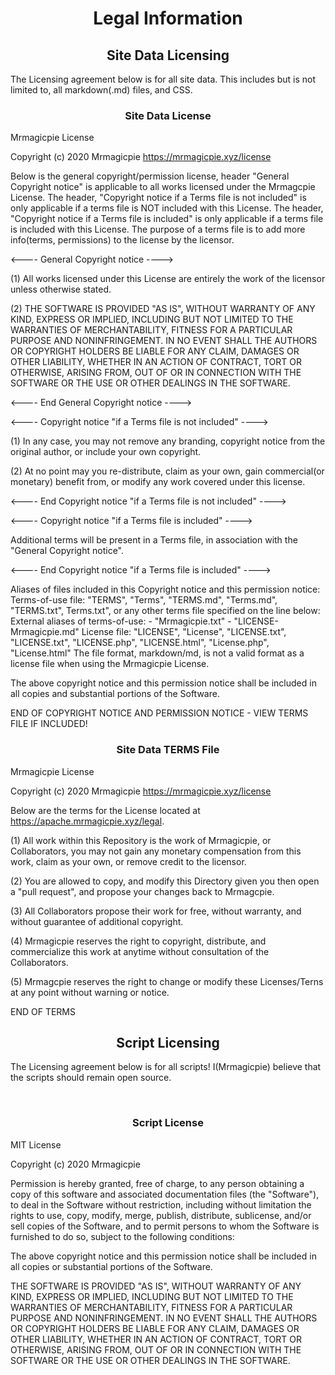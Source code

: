 <h1 align="center">Legal Information</h1>

<h2 align="center">Site Data Licensing</h2>

The Licensing agreement below is for all site data. This includes but is not limited to, all markdown(.md) files, and CSS.
<br>  
<h3 align="center">Site Data License</h3>


Mrmagicpie License

Copyright (c) 2020 Mrmagicpie
https://mrmagicpie.xyz/license

Below is the general copyright/permission license, header "General Copyright notice" is applicable to all works licensed under the Mrmagcpie License. The header, "Copyright notice if a Terms file is not included" is only applicable if a terms file is NOT included with this License. The header, "Copyright notice if a Terms file is included" is only applicable if a terms file is included with this License. The purpose of a terms file is to add more info(terms, permissions) to the license by the licensor.


<---- General Copyright notice ---->

(1) All works licensed under this License are entirely the work of the licensor unless otherwise stated.

(2) THE SOFTWARE IS PROVIDED "AS IS", WITHOUT WARRANTY OF ANY KIND, EXPRESS OR
IMPLIED, INCLUDING BUT NOT LIMITED TO THE WARRANTIES OF MERCHANTABILITY,
FITNESS FOR A PARTICULAR PURPOSE AND NONINFRINGEMENT. IN NO EVENT SHALL THE
AUTHORS OR COPYRIGHT HOLDERS BE LIABLE FOR ANY CLAIM, DAMAGES OR OTHER
LIABILITY, WHETHER IN AN ACTION OF CONTRACT, TORT OR OTHERWISE, ARISING FROM,
OUT OF OR IN CONNECTION WITH THE SOFTWARE OR THE USE OR OTHER DEALINGS IN THE
SOFTWARE.

<---- End General Copyright notice ---->


<---- Copyright notice "if a Terms file is not included" ---->

(1) In any case, you may not remove any branding, copyright notice from the original author, or include your own copyright.

(2) At no point may you re-distribute, claim as your own, gain commercial(or monetary) benefit from, or modify any work covered under this license.

<---- End Copyright notice "if a Terms file is not included" ---->


<---- Copyright notice "if a Terms file is included" ---->

Additional terms will be present in a Terms file, in association with the "General Copyright notice".

<---- End Copyright notice "if a Terms file is included" ---->


Aliases of files included in this Copyright notice and this permission notice:
  Terms-of-use file: "TERMS", "Terms", "TERMS.md", "Terms.md", "TERMS.txt", Terms.txt", or any other terms file specified on the line below:
      External aliases of terms-of-use:
       - "Mrmagicpie.txt"
       - "LICENSE-Mrmagicpie.md"
  License file: "LICENSE", "License", "LICENSE.txt", "LICENSE.txt", "LICENSE.php", "LICENSE.html", "License.php", "License.html"
      The file format, markdown/md, is not a valid format as a license file when using the Mrmagicpie License.


The above copyright notice and this permission notice shall be included in all
copies and substantial portions of the Software.

END OF COPYRIGHT NOTICE AND PERMISSION NOTICE - VIEW TERMS FILE IF INCLUDED!
<br>  
<h3 align="center">Site Data TERMS File</h3>

Mrmagicpie License

Copyright (c) 2020 Mrmagicpie
https://mrmagicpie.xyz/license

Below are the terms for the License located at https://apache.mrmagicpie.xyz/legal.

(1) All work within this Repository is the work of Mrmagicpie, or Collaborators, you may not gain any monetary compensation from this work, claim as your own, or remove credit to the licensor.

(2) You are allowed to copy, and modify this Directory given you then open a "pull request", and propose your changes back to Mrmagcpie.

(3) All Collaborators propose their work for free, without warranty, and without guarantee of additional copyright.

(4) Mrmagicpie reserves the right to copyright, distribute, and commercialize this work at anytime without consultation of the Collaborators.

(5) Mrmagcpie reserves the right to change or modify these Licenses/Terns at any point without warning or notice.

END OF TERMS
<br>
<h2 align="center">Script Licensing</h2>

The Licensing agreement below is for all scripts! I(Mrmagicpie) believe that the scripts should remain open source.

<br>  
<h3 align="center">Script License</h3>

MIT License

Copyright (c) 2020 Mrmagicpie

Permission is hereby granted, free of charge, to any person obtaining a copy
of this software and associated documentation files (the "Software"), to deal
in the Software without restriction, including without limitation the rights
to use, copy, modify, merge, publish, distribute, sublicense, and/or sell
copies of the Software, and to permit persons to whom the Software is
furnished to do so, subject to the following conditions:

The above copyright notice and this permission notice shall be included in all
copies or substantial portions of the Software.

THE SOFTWARE IS PROVIDED "AS IS", WITHOUT WARRANTY OF ANY KIND, EXPRESS OR
IMPLIED, INCLUDING BUT NOT LIMITED TO THE WARRANTIES OF MERCHANTABILITY,
FITNESS FOR A PARTICULAR PURPOSE AND NONINFRINGEMENT. IN NO EVENT SHALL THE
AUTHORS OR COPYRIGHT HOLDERS BE LIABLE FOR ANY CLAIM, DAMAGES OR OTHER
LIABILITY, WHETHER IN AN ACTION OF CONTRACT, TORT OR OTHERWISE, ARISING FROM,
OUT OF OR IN CONNECTION WITH THE SOFTWARE OR THE USE OR OTHER DEALINGS IN THE
SOFTWARE.
<br>  
